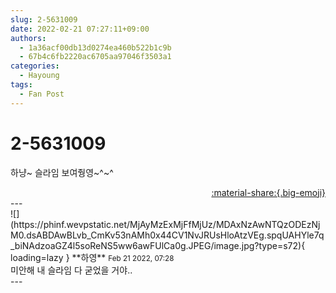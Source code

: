 ```yaml
---
slug: 2-5631009
date: 2022-02-21 07:27:11+09:00
authors:
  - 1a36acf00db13d0274ea460b522b1c9b
  - 67b4c6fb2220ac6705aa97046f3503a1
categories:
  - Hayoung
tags:
  - Fan Post
---
```


# 2-5631009

<div class="post-container" markdown="1">
<div class="content-container md-sidebar__scrollwrap" markdown="1">

하냥~ 슬라임 보여줭영~^~^

</div>
</div>

<div style="text-align: right;" markdown="1">
<a href="https://weverse.io/fromis9/fanpost/2-5631009" style="text-align: right;">:material-share:{.big-emoji}</a>
</div>
---

<div class="comments-container md-sidebar__scrollwrap" markdown="1">
<div class="comment" markdown="1">
<div class='id-container' markdown="1">
![](https://phinf.wevpstatic.net/MjAyMzExMjFfMjUz/MDAxNzAwNTQzODEzNjM0.dsABDAwBLvb_CmKv53nAMh0x44CV1NvJRUsHloAtzVEg.spqUAHYle7q_biNAdzoaGZ4l5soReNS5ww6awFUlCa0g.JPEG/image.jpg?type=s72){ loading=lazy }
**<span class="artist">하영</span>** <small>Feb 21 2022, 07:28</small><br>
</div>
<div class='comment-body' markdown="1">
미안해 내 슬라임 다 굳었을 거야..
</div>
</div>
</div>
---
